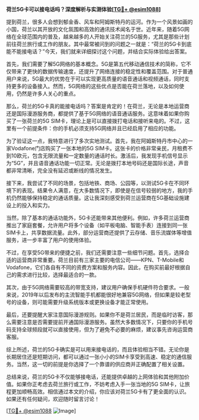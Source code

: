 **荷兰5G卡可以接电话吗？深度解析与实测体验[[TG💪+ @esim1088](https://t.me/s/esim1088)]**

提到荷兰，很多人会想到郁金香、风车和阿姆斯特丹的运河。作为一个风景如画的小国，荷兰以其开放的文化氛围和高效的通讯技术闻名于世。近年来，随着5G网络在全球范围内的普及，越来越多的人开始关注荷兰的5G服务，尤其是那些计划前往荷兰旅行或工作的朋友。其中最常被问到的问题之一就是：“荷兰的5G卡到底能不能接电话？”今天，我们就来详细探讨这个问题，并结合实际体验给出答案。

首先，我们需要了解5G网络的基本概念。5G是第五代移动通信技术的简称，它不仅带来了更快的数据传输速度，还提升了网络连接的稳定性和覆盖范围。对于普通用户来说，5G最大的优势在于可以实现更高质量的语音通话和视频通话，同时支持更多的设备接入。然而，5G网络的这些优点是否能在荷兰落地，以及如何使用，仍然是许多人关心的重点。

那么，荷兰的5G卡真的能接电话吗？答案是肯定的！在荷兰，无论是本地运营商还是国际漫游服务商，都提供了基于5G网络的语音通话服务。这意味着如果你购买了一张荷兰的5G SIM卡，理论上是可以直接拨打电话和接听来电的。不过，这里有一个前提条件：你的手机必须支持5G网络并且已经启用了相应的功能。

为了验证这一点，我特意进行了多次实地测试。首先，我在阿姆斯特丹市中心的一家Vodafone门店购买了一张本地的5G SIM卡。这张卡的价格非常亲民，月租费不到10欧元，包含无限流量和一定数量的通话时长。激活后，我发现手机信号显示为“5G”，并且语音通话功能一切正常。无论是拨打本地号码还是国际长途，声音都非常清晰，完全没有延迟或断线的情况发生。

接下来，我尝试了不同的场景，包括地铁、商场、公园等，以测试5G卡在不同环境下的表现。结果令人满意，在大多数情况下，即使是在信号较弱的地方，我的手机仍然能够保持稳定的通话质量。这让我深刻感受到荷兰运营商在5G基础设施建设上的投入和实力。

当然，除了基本的通话功能外，5G卡还能带来其他便利。例如，许多荷兰运营商推出了家庭套餐，允许用户将多个设备（如平板电脑、智能手表）连接到同一张SIM卡上，共享数据流量。此外，部分运营商还提供了云存储、音乐流媒体等增值服务，进一步丰富了用户的使用体验。

不过，在享受5G带来的便捷之前，我们还需要注意一些细节问题。首先，选择合适的运营商非常重要。荷兰目前有三家主要的电信公司——KPN、T-Mobile和Vodafone，它们各自有不同的资费方案和服务内容。因此，在购买前最好根据自己的需求进行比较，选择最适合的一款。

其次，由于5G网络需要较高的带宽支持，建议用户确保手机硬件符合要求。一般来说，2019年以后发布的主流智能手机都能很好地兼容5G网络，但如果是较老型号的设备，则可能需要升级系统版本或更换设备才能正常使用。

最后，还要提醒大家注意国际漫游规则。如果你不是荷兰居民，而是临时访客，那么需要注意是否需要提前开通国际漫游服务。虽然大多数情况下，只要你的手机号码支持全球频段就可以直接使用，但为了避免不必要的麻烦，建议事先咨询运营商客服。

综上所述，荷兰的5G卡确实是可以用来接电话的，而且体验相当不错。无论你是长期居住还是短期访问，都可以通过一张小小的SIM卡享受到高速、稳定的通信服务。当然，这一切的前提是你选择了一个靠谱的供应商并正确配置了相关设置。

总结来说，荷兰的5G卡不仅能够接电话，还能提供卓越的上网体验和其他附加价值。如果你正考虑去荷兰旅行或工作，不妨考虑入手一张当地的5G SIM卡，让旅程更加顺畅高效。相信通过本文的介绍，你应该对荷兰5G卡有了更全面的认识。如果还有任何疑问，欢迎随时留言讨论！

[[TG💪+ @esim1088](https://t.me/s/esim1088) ![Image](https://i.postimg.cc/4NQfJmqS/Snipaste-2025-05-13-00-14-12.png)]